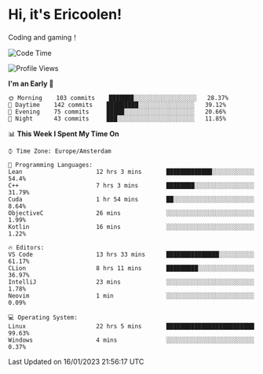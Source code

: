 # Hi, it's Ericoolen!
Coding and gaming！

<!--START_SECTION:waka-->
![Code Time](http://img.shields.io/badge/Code%20Time-625%20hrs%2038%20mins-blue)

![Profile Views](http://img.shields.io/badge/Profile%20Views-0-blue)

**I'm an Early 🐤** 

```text
🌞 Morning    103 commits    ███████░░░░░░░░░░░░░░░░░░   28.37% 
🌆 Daytime    142 commits    █████████░░░░░░░░░░░░░░░░   39.12% 
🌃 Evening    75 commits     █████░░░░░░░░░░░░░░░░░░░░   20.66% 
🌙 Night      43 commits     ███░░░░░░░░░░░░░░░░░░░░░░   11.85%

```


📊 **This Week I Spent My Time On** 

```text
⌚︎ Time Zone: Europe/Amsterdam

💬 Programming Languages: 
Lean                     12 hrs 3 mins       █████████████░░░░░░░░░░░░   54.4% 
C++                      7 hrs 3 mins        ████████░░░░░░░░░░░░░░░░░   31.79% 
Cuda                     1 hr 54 mins        ██░░░░░░░░░░░░░░░░░░░░░░░   8.64% 
ObjectiveC               26 mins             ░░░░░░░░░░░░░░░░░░░░░░░░░   1.99% 
Kotlin                   16 mins             ░░░░░░░░░░░░░░░░░░░░░░░░░   1.22%

🔥 Editors: 
VS Code                  13 hrs 33 mins      ███████████████░░░░░░░░░░   61.17% 
CLion                    8 hrs 11 mins       █████████░░░░░░░░░░░░░░░░   36.97% 
IntelliJ                 23 mins             ░░░░░░░░░░░░░░░░░░░░░░░░░   1.78% 
Neovim                   1 min               ░░░░░░░░░░░░░░░░░░░░░░░░░   0.09%

💻 Operating System: 
Linux                    22 hrs 5 mins       █████████████████████████   99.63% 
Windows                  4 mins              ░░░░░░░░░░░░░░░░░░░░░░░░░   0.37%

```


 Last Updated on 16/01/2023 21:56:17 UTC
<!--END_SECTION:waka-->

